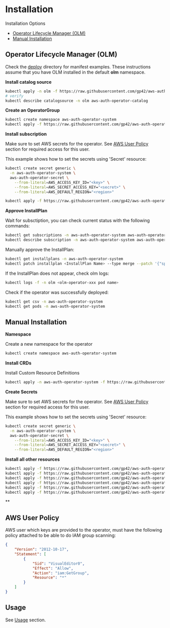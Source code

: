 # Installation

Installation Options

- [Operator Lifecycle Manager (OLM)](#operator-lifecycle-manager-olm)
- [Manual Installation](#manual-installation)

## Operator Lifecycle Manager (OLM)
Check the [deploy](https://github.com/gp42/aws-auth-operator/tree/main/deploy) directory for manifest examples.
These instructions assume that you have OLM installed in the default **olm** namespace.

**Install catalog source**

```bash
kubectl apply -n olm -f https://raw.githubusercontent.com/gp42/aws-auth-operator/main/deploy/olm/catalogsource.yaml
# verify
kubectl describe catalogsource -n olm aws-auth-operator-catalog
```

**Create an OperatorGroup**
```bash
kubectl create namespace aws-auth-operator-system
kubectl apply -f https://raw.githubusercontent.com/gp42/aws-auth-operator/main/deploy/olm/operatorgroup.yaml
```

**Install subscription**

Make sure to set AWS secrets for the operator.
See [AWS User Policy](#aws-user-policy) section for required access for this user.

This example shows how to set the secrets using 'Secret' resource:

```bash
kubectl create secret generic \
  -n aws-auth-operator-system \
  aws-auth-operator-secret \
    --from-literal=AWS_ACCESS_KEY_ID="<key>" \
    --from-literal=AWS_SECRET_ACCESS_KEY="<secret>" \
    --from-literal=AWS_DEFAULT_REGION="<region>"

kubectl apply -f https://raw.githubusercontent.com/gp42/aws-auth-operator/main/deploy/olm/subscription.yaml
```

**Approve InstallPlan**

Wait for subsctiption, you can check current status with the following commands:
```bash
kubectl get subscriptions -n aws-auth-operator-system aws-auth-operator
kubectl describe subscription -n aws-auth-operator-system aws-auth-operator
```

Manually approve the InstallPlan:
```bash
kubectl get installplans -n aws-auth-operator-system
kubectl patch installplan <InstallPlan Name> --type merge --patch '{"spec": {"approved": true}}'
```

If the InstallPlan does not appear, check olm logs:
```bash
kubectl logs -f -n olm <olm-operator-xxx pod name>
```

Check if the operator was successfully deployed:
```bash
kubectl get csv -n aws-auth-operator-system
kubectl get pods -n aws-auth-operator-system
```

## Manual Installation
**Namespace**

Create a new namespace for the operator
```bash
kubectl create namespace aws-auth-operator-system
```

**Install CRDs**

Install Custom Resource Definitions
```bash
kubectl apply -n aws-auth-operator-system -f https://raw.githubusercontent.com/gp42/aws-auth-operator/main/deploy/manual/crds.yaml
```

**Create Secrets**

Make sure to set AWS secrets for the operator.
See [AWS User Policy](#aws-user-policy) section for required access for this user.

This example shows how to set the secrets using 'Secret' resource:

```bash
kubectl create secret generic \
  -n aws-auth-operator-system \
  aws-auth-operator-secret \
    --from-literal=AWS_ACCESS_KEY_ID="<key>" \
    --from-literal=AWS_SECRET_ACCESS_KEY="<secret>" \
    --from-literal=AWS_DEFAULT_REGION="<region>"
```

**Install all other resources**
```bash
kubectl apply -f https://raw.githubusercontent.com/gp42/aws-auth-operator/main/deploy/manual/serviceaccount.yaml
kubectl apply -f https://raw.githubusercontent.com/gp42/aws-auth-operator/main/deploy/manual/deployment.yaml
kubectl apply -f https://raw.githubusercontent.com/gp42/aws-auth-operator/main/deploy/manual/role.yaml
kubectl apply -f https://raw.githubusercontent.com/gp42/aws-auth-operator/main/deploy/manual/role_binding.yaml
kubectl apply -f https://raw.githubusercontent.com/gp42/aws-auth-operator/main/deploy/manual/role_leader_election.yaml
kubectl apply -f https://raw.githubusercontent.com/gp42/aws-auth-operator/main/deploy/manual/role_binding_leader_election.yaml
```

** 

## AWS User Policy

AWS user which keys are provided to the operator, must have the following policy attached to be able
to do IAM group scanning:

```json
{
    "Version": "2012-10-17",
    "Statement": [
        {
            "Sid": "VisualEditor0",
            "Effect": "Allow",
            "Action": "iam:GetGroup",
            "Resource": "*"
        }
    ]
}
```

## Usage
See [Usage](usage.md) section.
